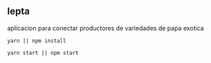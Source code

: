 ## Iepta

aplicacion para conectar productores de variedades de papa exotica

`yarn || npm install`

`yarn start || npm start`